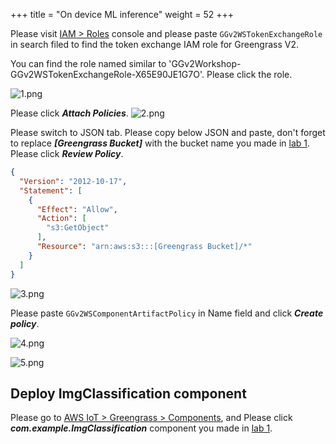 +++
title = "On device ML inference"
weight = 52
+++



Please visit [IAM > Roles](https://console.aws.amazon.com/iamv2/home#/roles) console and please paste ```GGv2WSTokenExchangeRole``` in search filed to find the token exchange IAM role for Greengrass V2.

You can find the role named similar to 'GGv2Workshop-GGv2WSTokenExchangeRole-X65E90JE1G7O'. Please click the role.

![1.png](/images/4/2/1.png)

Please click ***Attach Policies***.
![2.png](/images/4/2/2.png)


Please switch to JSON tab.
Please copy below JSON and paste, don't forget to replace ***[Greengrass Bucket]*** with the bucket name you made in [lab 1](/en/1/1_1.html). Please click ***Review Policy***.

``` json
{
  "Version": "2012-10-17",
  "Statement": [
    {
      "Effect": "Allow",
      "Action": [
        "s3:GetObject"
      ],
      "Resource": "arn:aws:s3:::[Greengrass Bucket]/*"
    }
  ]
}
```

![3.png](/images/4/2/3.png)

Please paste ```GGv2WSComponentArtifactPolicy``` in Name field and click ***Create policy***.

![4.png](/images/4/2/4.png)

![5.png](/images/4/2/5.png)


<!-- ``` shell
aws iam create-policy \
  --policy-name GGv2WSComponentArtifactPolicy \
  --policy-document file://component-artifact-policy.json
```

``` shell
aws iam attach-role-policy \
  --role-name GGv2WSTokenExchangeRole \
  --policy-arn arn:aws:iam::123456789012:policy/GGv2WSComponentArtifactPolicy
``` -->


## Deploy ImgClassification component

Please go to [AWS IoT > Greengrass > Components](https://console.aws.amazon.com/iot/home?#/greengrass/v2/components), and Please click ***com.example.ImgClassification*** component you made in [lab 1](/en/1/1_1.html).
